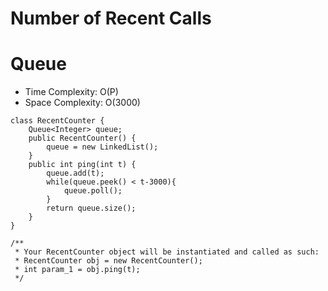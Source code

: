 # Number of Recent Calls
# Queue
* Time Complexity: O(P)
* Space Complexity: O(3000)
```
class RecentCounter {
    Queue<Integer> queue;
    public RecentCounter() {
        queue = new LinkedList();
    }
    public int ping(int t) {
        queue.add(t);
        while(queue.peek() < t-3000){
            queue.poll();
        }
        return queue.size();
    }
}
```
```
/**
 * Your RecentCounter object will be instantiated and called as such:
 * RecentCounter obj = new RecentCounter();
 * int param_1 = obj.ping(t);
 */
```